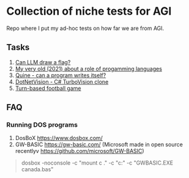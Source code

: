 # Collection of niche tests for AGI
Repo where I put my ad-hoc tests on how far we are from AGI.
## Tasks
1. [Can LLM draw a flag?](https://github.com/marcinmachura/MeVsAi/blob/main/FunWithFlags/2025-07-21/FunWithFlagsJuly2025.md)
2. [My very old (2021) about a role of progamming languages](Blog/0-EN-software-eng.md)
3. [Quine - can a program writes itself?](Blog/1-Quine.md)
4. [DotNetVision - C# TurboVision clone](Blog/2-DotNetVision.md)
5. [Turn-based football game](TurnBasedFootball/README.md)

## FAQ
### Running DOS programs
1) DosBoX https://www.dosbox.com/
2) GW-BASIC https://gw-basic.com/ (Microsoft made in open source recentlyv https://github.com/microsoft/GW-BASIC)
> dosbox -noconsole -c "mount c ." -c "c:" -c "GWBASIC.EXE canada.bas"



 